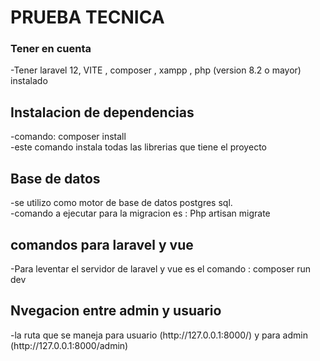 <h1>PRUEBA TECNICA </h1>
<h3>Tener en cuenta</h3>
-Tener laravel 12, VITE , composer , xampp , php (version 8.2 o mayor) instalado
<br>
<h2>Instalacion de dependencias</h2>
-comando: composer install
<br>
-este comando instala todas las librerias que tiene el proyecto

<br>
<h2>Base de datos</h2>
-se utilizo como motor de base de datos postgres sql. 
<br>
-comando a ejecutar para la migracion es : Php artisan migrate

<br>

<h2>comandos para laravel y vue</h2>
-Para leventar el servidor de laravel y vue es el comando : composer run dev
<br>
<h2>Nvegacion entre admin y usuario</h2>
-la ruta que se maneja para usuario (http://127.0.0.1:8000/) y para admin (http://127.0.0.1:8000/admin)


